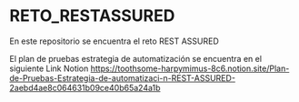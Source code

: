 # RETO_RESTASSURED
En este repositorio se encuentra el reto REST ASSURED

El plan de pruebas estrategia de automatización se encuentra en el siguiente Link Notion
https://toothsome-harpymimus-8c6.notion.site/Plan-de-Pruebas-Estrategia-de-automatizaci-n-REST-ASSURED-2aebd4ae8c064631b09ce40b65a24a1b

